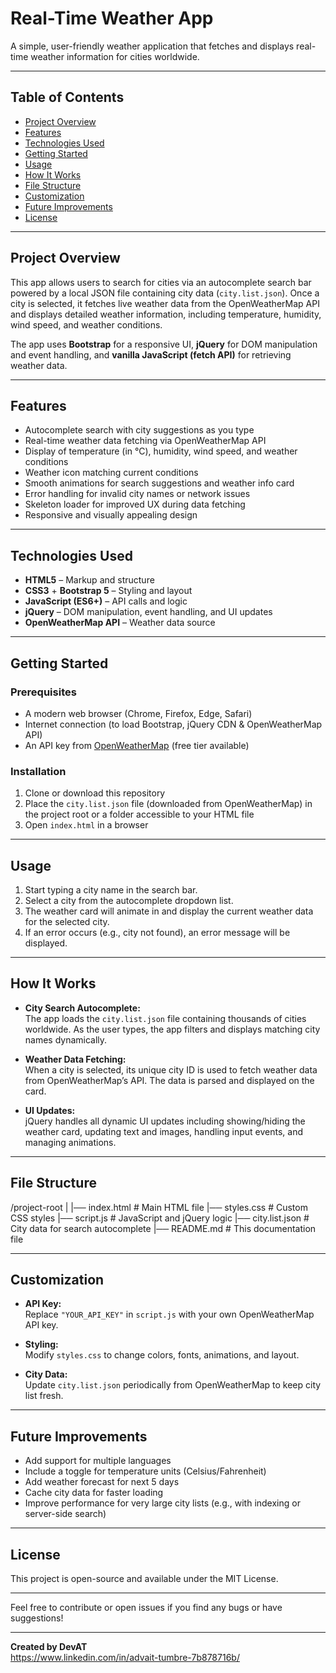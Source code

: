 # Real-Time Weather App

A simple, user-friendly weather application that fetches and displays real-time weather information for cities worldwide.

---

## Table of Contents

- [Project Overview](#project-overview)
- [Features](#features)
- [Technologies Used](#technologies-used)
- [Getting Started](#getting-started)
- [Usage](#usage)
- [How It Works](#how-it-works)
- [File Structure](#file-structure)
- [Customization](#customization)
- [Future Improvements](#future-improvements)
- [License](#license)

---

## Project Overview

This app allows users to search for cities via an autocomplete search bar powered by a local JSON file containing city data (`city.list.json`). Once a city is selected, it fetches live weather data from the OpenWeatherMap API and displays detailed weather information, including temperature, humidity, wind speed, and weather conditions.

The app uses **Bootstrap** for a responsive UI, **jQuery** for DOM manipulation and event handling, and **vanilla JavaScript (fetch API)** for retrieving weather data.

---

## Features

- Autocomplete search with city suggestions as you type
- Real-time weather data fetching via OpenWeatherMap API
- Display of temperature (in °C), humidity, wind speed, and weather conditions
- Weather icon matching current conditions
- Smooth animations for search suggestions and weather info card
- Error handling for invalid city names or network issues
- Skeleton loader for improved UX during data fetching
- Responsive and visually appealing design

---

## Technologies Used

- **HTML5** – Markup and structure
- **CSS3** + **Bootstrap 5** – Styling and layout
- **JavaScript (ES6+)** – API calls and logic
- **jQuery** – DOM manipulation, event handling, and UI updates
- **OpenWeatherMap API** – Weather data source

---

## Getting Started

### Prerequisites

- A modern web browser (Chrome, Firefox, Edge, Safari)
- Internet connection (to load Bootstrap, jQuery CDN & OpenWeatherMap API)
- An API key from [OpenWeatherMap](https://openweathermap.org/api) (free tier available)

### Installation

1. Clone or download this repository
2. Place the `city.list.json` file (downloaded from OpenWeatherMap) in the project root or a folder accessible to your HTML file
3. Open `index.html` in a browser

---

## Usage

1. Start typing a city name in the search bar.
2. Select a city from the autocomplete dropdown list.
3. The weather card will animate in and display the current weather data for the selected city.
4. If an error occurs (e.g., city not found), an error message will be displayed.

---

## How It Works

- **City Search Autocomplete:**  
  The app loads the `city.list.json` file containing thousands of cities worldwide. As the user types, the app filters and displays matching city names dynamically.

- **Weather Data Fetching:**  
  When a city is selected, its unique city ID is used to fetch weather data from OpenWeatherMap’s API. The data is parsed and displayed on the card.

- **UI Updates:**  
  jQuery handles all dynamic UI updates including showing/hiding the weather card, updating text and images, handling input events, and managing animations.

---

## File Structure

/project-root
|
|── index.html # Main HTML file
|── styles.css # Custom CSS styles
|── script.js # JavaScript and jQuery logic
|── city.list.json # City data for search autocomplete
|── README.md # This documentation file

---

## Customization

- **API Key:**  
  Replace `"YOUR_API_KEY"` in `script.js` with your own OpenWeatherMap API key.

- **Styling:**  
  Modify `styles.css` to change colors, fonts, animations, and layout.

- **City Data:**  
  Update `city.list.json` periodically from OpenWeatherMap to keep city list fresh.

---

## Future Improvements

- Add support for multiple languages
- Include a toggle for temperature units (Celsius/Fahrenheit)
- Add weather forecast for next 5 days
- Cache city data for faster loading
- Improve performance for very large city lists (e.g., with indexing or server-side search)

---

## License

This project is open-source and available under the MIT License.

---

Feel free to contribute or open issues if you find any bugs or have suggestions!

---

**Created by DevAT**  
https://www.linkedin.com/in/advait-tumbre-7b878716b/
